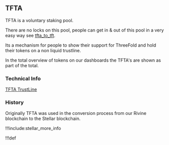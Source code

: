 ## TFTA

TFTA is a voluntary staking pool.

There are no locks on this pool, people can get in & out of this pool in a very easy way see [tfta_to_tft](tfgrid:tfta_to_tft).

Its a mechanism for people to show their support for ThreeFold and hold their tokens on a non liquid trustline.

In the total overview of tokens on our dashboards the TFTA's are shown as part of the total.


### Technical Info

[TFTA TrustLine](https://stellar.expert/explorer/public/asset/TFTA-GBUT4GP5GJ6B3XW5PXENHQA7TXJI5GOPW3NF4W3ZIW6OOO4ISY6WNLN2)

### History

Originally TFTA was used in the conversion process from our Rivine blockchain to the Stellar blockchain.

!!!include:stellar_more_info

!!!def